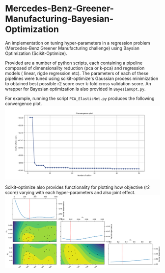 # Mercedes-Benz-Greener-Manufacturing-Bayesian-Optimization
An implementation on tuning hyper-parameters in a regression problem (Mercedes-Benz Greener Manufacturing challenge) using Baysian Optimization (Scikit-Optimize).


Provided are a number of python scripts, each containing a pipeline composed of dimensionality reduction (pca or k-pca) and regression models ( linear, rigde regression etc). The parameters of each of these pipelines were tuned using scikit-optimize's Gaussian process minimization to obtained best possible r2 score over k-fold cross validation score. An wrapper for Bayesian optimization is also provided in `BayesianOpt.py`. 

For example, running the script `PCA_ElasticNet.py` produces the following convergence plot.
![GitHub Logo](/images/pca_elasticnet_convergence.png)

Scikit-optimize also provides functionality for plotting how objective (r2 score) varying with each hyper-parameters and also joint effect. 
![GitHub Logo](/images/pca_elasticnet_obj_func.png)


